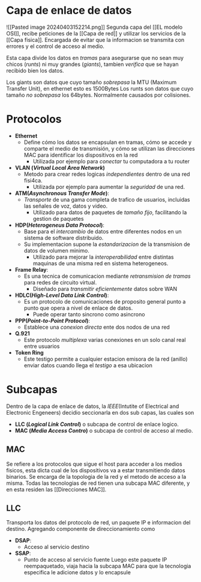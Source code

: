 # Capa de enlace de datos
![[Pasted image 20240403152214.png]]
Segunda capa del [[EL modelo OSI]], recibe peticiones de la [[Capa de red]] y utilizar los servicios de la [[Capa fisica]]. Encargada de evitar que la informacion se transmita con errores y el control de acceso al medio.

Esta capa divide los datos en *tramas* para asegurarse que no sean muy chicos (*runts*) ni muy grandes (*giants*), tambien *verifica* que se hayan recibido bien los datos.

Los giants son datos que cuyo tamaño *sobrepasa* la MTU (Maximum Transfer Unit), en ethernet esto es 1500Bytes
Los runts son datos que cuyo tamaño *no sobrepasa* los 64bytes. Normalmente causados por colisiones.
# Protocolos
- **Ethernet**
	- Define cómo los datos se encapsulan en tramas, cómo se accede y comparte el medio de transmisión, y cómo se utilizan las direcciones MAC para identificar los dispositivos en la red
		- Utilizada por ejemplo para *conectar* tu computadora a tu router
- **VLAN (*Virtual Local Area Network*)**
	- Metodo para crear redes logicas *independientes* dentro de una red fisi4ca.
		- Utilizada por ejemplo para aumentar la *seguridad* de una red.
- **ATM(*Asynchronous Transfer Mode*)**:
	- *Transporte* de una gama completa de trafico de usuarios, incluidas las señales de voz, datos y video.
		- Utilizado para datos de paquetes de *tamaño fijo*, facilitando la gestion de paquetes
- **HDP(*Heterogeneus Data Protocol*)**:
	- Base para el *intercambio* de datos entre diferentes nodos en un sistema de software distribuido. 
	- Su implementacion supone la *estandarizacion* de la transmision de datos de volumen minimo.
		- Utilizado para mejorar la *interoperabilidad* entre distintas maquinas de una misma red en sistema heterogeneos.
- **Frame Relay**:
	- Es una tecnica de comunicacion mediante *retransmision de tramas* para redes de circuito virtual.
		- Diseñado para *transmitir eficientemente* datos sobre WAN
- **HDLC(*High-Level Data Link Control*)**:
	- Es un protocolo de comunicaciones de proposito general punto a punto que opera a nivel de enlace de datos.
		- Puede operar tanto sincrono como asincrono
- **PPP(*Point-to-Point Protocol*)**:
	- Establece una *conexion directa* ente dos nodos de una red
- **Q.921**
	- Este protocolo *multiplexa* varias conexiones en un solo canal real entre usuarios
- **Token Ring**
	- Este testigo permite a cualquier estacion emisora de la red (anillo) enviar datos cuando llega el *testigo* a esa ubicacion

# Subcapas

Dentro de la capa de enlace de datos, la *IEEE*(Intutite of Electrical and Electronic Engeneers) decidio seccionarla en dos sub capas, las cuales son
- **LLC (*Logical Link Control*)** o subcapa de control de enlace logico.
- **MAC (*Media Access Contro*)** o subcapa de control de acceso al medio.

## MAC

Se refiere a los protocolos que sigue el host para acceder a los medios fisicos, esta dicta cual de los dispositivos va a estar transmitiendo datos binarios. Se encarga de la topologia de la red y el metodo de acceso a la misma. Todas las tecnologias de red tienen una subcapa MAC diferente, y en esta residen las [[Direcciones MAC]].

## LLC
Transporta los datos del protocolo de red, un paquete IP e informacion del destino. Agregando componente de direccionamiento como
- **DSAP**:
	- Acceso al servicio destino
- **SSAP**:
	- Punto de acceso al servicio fuente
Luego este paquete IP reempaquetado, viaja hacia la subcapa MAC para que la tecnologia especifica le adicione datos y lo encapsule